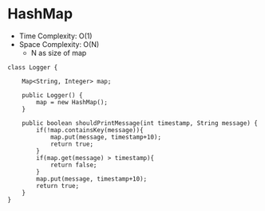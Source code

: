 # HashMap
* Time Complexity: O(1)
* Space Complexity: O(N)
	* N as size of map
```
class Logger {

    Map<String, Integer> map;

    public Logger() {
        map = new HashMap();    
    }
    
    public boolean shouldPrintMessage(int timestamp, String message) {
        if(!map.containsKey(message)){
            map.put(message, timestamp+10);
            return true;
        }   
        if(map.get(message) > timestamp){
            return false;            
        }
        map.put(message, timestamp+10);
        return true;
    }
}
```